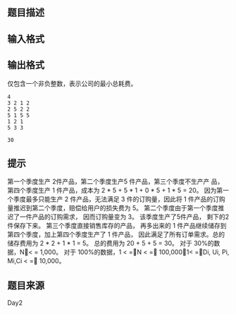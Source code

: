 


## 题目描述
## 输入格式
## 输出格式
仅包含一个非负整数，表示公司的最小总耗费。

```input1
4 
3 2 1 2 
2 5 2 2 
5 1 5 5 
1 2 1  
5 3 3 

```

```output1
30
```

## 提示
第一个季度生产 2件产品，第二个季度生产5 件产品，第三个季度不生产产
品，第四个季度生产 1 件产品，成本为 2 * 5 + 5 * 1 + 0 * 5 + 1 * 5 = 20。 
因为第一个季度最多只能生产 2 件产品，无法满足 3 件的订购量，因此将 1
件产品的订购量推迟到第二个季度，赔偿给用户的损失费为 5。 
第二个季度由于第一个季度推迟了一件产品的订购需求， 因而订购量变为 3。
该季度生产了5件产品， 剩下的2件保存下来。 第三个季度直接销售库存的产品，
再多出来的 1 件产品继续储存到第四个季度，加上第四个季度生产了 1 件产品，
因此满足了所有订单需求。总的储存费用为 2 * 2 + 1 * 1 = 5。 
总的费用为 20 + 5 + 5 = 30。 
对于 30%的数据，N൑< = 1,000。 
对于 100%的数据，1  < =൑N < =൑ 100,000，1< =൑Di, Ui, Pi, Mi,Ci < =൑ 10,000。 
## 题目来源
Day2


